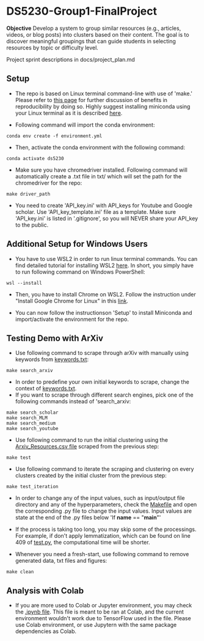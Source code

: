 # DS5230-Group1-FinalProject

**Objective**
Develop a system to group similar resources (e.g., articles, videos, or blog posts) into clusters
based on their content. The goal is to discover meaningful groupings that can guide students in
selecting resources by topic or difficulty level.

Project sprint descriptions in docs/project_plan.md

## Setup
- The repo is based on Linux terminal command-line with use of 'make.' Please refer to [this page](https://github.com/ds5110/git-intro/blob/main/setup.md) for further discussion of benefits in reproducibility by doing so. Highly suggest installing miniconda using your Linux terminal as it is described [here](https://www.anaconda.com/docs/getting-started/miniconda/install).


- Following command will import the conda environment:
```
conda env create -f environment.yml
```

- Then, activate the conda environment with the following command:
```
conda activate ds5230
```

- Make sure you have chromedriver installed. Following command will automatically create a .txt file in txt/ which will set the path for the chromedriver for the repo:
```
make driver_path
```

- You need to create 'API_key.ini' with API_keys for Youtube and Google scholar. Use 'API_key_template.ini' file as a template. Make sure 'API_key.ini' is listed in '.gitignore', so you will NEVER share your API_key to the public.

## Additional Setup for Windows Users
- You have to use WSL2 in order to run linux terminal commands. You can find detailed tutorial for installing WSL2 [here](https://learn.microsoft.com/en-us/windows/wsl/install). In short, you simply have to run following command on Windows PowerShell:
```
wsl --install
```

- Then, you have to install Chrome on WSL2. Follow the instruction under "Install Google Chrome for Linux" in this [link](https://learn.microsoft.com/en-us/windows/wsl/tutorials/gui-apps).

- You can now follow the instructionson 'Setup' to install Miniconda and import/activate the environment for the repo.


## Testing Demo with ArXiv

- Use following command to scrape through arXiv with manually using keywords from [keywords.txt](txt/keywords.txt):
```
make search_arxiv
```
- In order to predefine your own initial keywords to scrape, change the context of [keywords.txt](txt/keywords.txt). 
- If you want to scrape through different search engines, pick one of the following commands instead of 'search_arxiv:
```
make search_scholar
make search_MLM
make search_medium
make search_youtube
```

- Use following command to run the initial clustering using the [Arxiv_Resources.csv file](data/Arxiv_Resources.csv) scraped from the previous step:
```
make test
```

- Use following command to iterate the scraping and clustering on every clusters created by the initial cluster from the previous step:
```
make test_iteration
```

- In order to change any of the input values, such as input/output file directory and any of the hyperparameters, check the [Makefile](Makefile) and open the corresponding .py file to change the input values. Input values are state at the end of the .py files below 'If __name__ == "__main__"'

- If the process is taking too long, you may skip some of the processings. For example, if don't apply lemmatization, which can be found on line 409 of [test.py](src/test.py), the computational time will be shorter.

- Whenever you need a fresh-start, use following command to remove generated data, txt files and figures:
```
make clean
```

## Analysis with Colab
- If you are more used to Colab or Jupyter environment, you may check the [.ipynb file](src/FinalProject(Finalized).ipynb). This file is meant to be ran at Colab, and the current environment wouldn't work due to TensorFlow used in the file. Please use Colab environment, or use Jupytern with the same package dependencies as Colab.